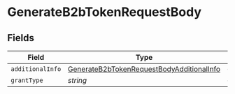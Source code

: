 # GenerateB2bTokenRequestBody


## Fields

| Field                                                                                                             | Type                                                                                                              | Required                                                                                                          | Description                                                                                                       | Example                                                                                                           |
| ----------------------------------------------------------------------------------------------------------------- | ----------------------------------------------------------------------------------------------------------------- | ----------------------------------------------------------------------------------------------------------------- | ----------------------------------------------------------------------------------------------------------------- | ----------------------------------------------------------------------------------------------------------------- |
| `additionalInfo`                                                                                                  | [GenerateB2bTokenRequestBodyAdditionalInfo](../../models/operations/generateb2btokenrequestbodyadditionalinfo.md) | :heavy_minus_sign:                                                                                                | N/A                                                                                                               |                                                                                                                   |
| `grantType`                                                                                                       | *string*                                                                                                          | :heavy_minus_sign:                                                                                                | N/A                                                                                                               | client_credentials                                                                                                |